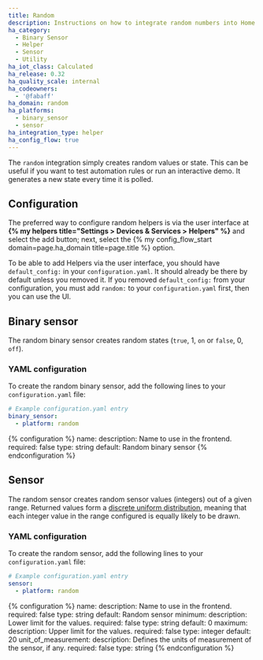 ```yaml
---
title: Random
description: Instructions on how to integrate random numbers into Home Assistant.
ha_category:
  - Binary Sensor
  - Helper
  - Sensor
  - Utility
ha_iot_class: Calculated
ha_release: 0.32
ha_quality_scale: internal
ha_codeowners:
  - '@fabaff'
ha_domain: random
ha_platforms:
  - binary_sensor
  - sensor
ha_integration_type: helper
ha_config_flow: true
---
```


The `random` integration simply creates random values or state. This can be useful if you want to test automation rules or run an interactive demo. It generates a new state every time it is polled.


## Configuration
The preferred way to configure random helpers is via the user interface at **{% my helpers title="Settings > Devices & Services > Helpers" %}** and select the add button; next, select the {% my config_flow_start domain=page.ha_domain title=page.title %} option.

To be able to add Helpers via the user interface, you should have `default_config:` in your `configuration.yaml`. It should already be there by default unless you removed it. If you removed `default_config:` from your configuration, you must add `random:` to your `configuration.yaml` first, then you can use the UI.

## Binary sensor
The random binary sensor creates random states (`true`, 1, `on` or `false`, 0, `off`).

### YAML configuration
To create the random binary sensor, add the following lines to your `configuration.yaml` file:

```yaml
# Example configuration.yaml entry
binary_sensor:
  - platform: random
```

{% configuration %}
name:
  description: Name to use in the frontend.
  required: false
  type: string
  default: Random binary sensor
{% endconfiguration %}

## Sensor
The random sensor creates random sensor values (integers) out of a given range. Returned values form a [discrete uniform distribution](https://en.wikipedia.org/wiki/Discrete_uniform_distribution), meaning that each integer value in the range configured is equally likely to be drawn.

### YAML configuration
To create the random sensor, add the following lines to your `configuration.yaml` file:

```yaml
# Example configuration.yaml entry
sensor:
  - platform: random
```

{% configuration %}
name:
  description: Name to use in the frontend.
  required: false
  type: string
  default: Random sensor
minimum:
  description: Lower limit for the values.
  required: false
  type: string
  default: 0
maximum:
  description: Upper limit for the values.
  required: false
  type: integer
  default: 20
unit_of_measurement:
  description: Defines the units of measurement of the sensor, if any.
  required: false
  type: string
{% endconfiguration %}
